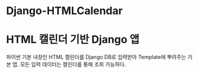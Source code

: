 # Django-HTMLCalendar

HTML 캘린더 기반 Django 앱
=========================

파이썬 기본 내장인 HTML 캘린더를 Django DB로 입력받아 Template에 뿌려주는 기본 앱.
모든 입력 데이터는 캘린더를 통해 조회 가능하다.
